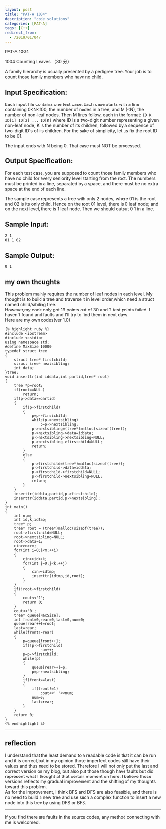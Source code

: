 ```yaml
---
layout: post
title: "PAT-A 1004"
description: "code solutions"
categories: [PAT-A]
tags: [C++]
redirect_from:
  - /2019/01/04/
---
```

PAT-A 1004

1004 Counting Leaves （30 分）

A family hierarchy is usually presented by a pedigree tree. Your job is to count those family members who have no child.

## Input Specification:
Each input file contains one test case. Each case starts with a line containing 0<N<100, the number of nodes in a tree, and M (<N), the number of non-leaf nodes. Then M lines follow, each in the format:
`ID K ID[1] ID[2] ... ID[K]`
where ID is a two-digit number representing a given non-leaf node, K is the number of its children, followed by a sequence of two-digit ID's of its children. For the sake of simplicity, let us fix the root ID to be 01.

The input ends with N being 0. That case must NOT be processed.
    
## Output Specification:
For each test case, you are supposed to count those family members who have no child for every seniority level starting from the root. The numbers must be printed in a line, separated by a space, and there must be no extra space at the end of each line.

The sample case represents a tree with only 2 nodes, where 01 is the root and 02 is its only child. Hence on the root 01 level, there is 0 leaf node; and on the next level, there is 1 leaf node. Then we should output 0 1 in a line.

## Sample Input:

    2 1
    01 1 02
    
## Sample Output:
    
    0 1
    
## my own thoughts
  This problem mainly requires the number of leaf nodes in each level. My thought is to build a tree and traverse it in level order,which need a struct named child/sibiling tree.  
  However,my code only got 19 points out of 30 and 2 test points failed. I haven't found and faults and I'll try to find them in next days.  
  Here are my own codes(ver 1.0)
  
    {% highlight ruby %}
	#include <iostream>
	#include <cstdio>
	using namespace std;
	#define MaxSize 10000
	typedef struct tree
	{
		struct tree* firstchild;
		struct tree* nextsibling;
		int data;
	}tree;
	void inserttr(int iddata,int partid,tree* root)
	{
		tree *p=root;
		if(root==NULL)
			return;
		if(p->data==partid)
		{
			if(p->firstchild)
			{
				p=p->firstchild;
				while(p->nextsibling)
					p=p->nextsibling;
				p->nextsibling=(tree*)malloc(sizeof(tree));
				p->nextsibling->data=iddata;
				p->nextsibling->nextsibling=NULL;
				p->nextsibling->firstchild=NULL;
				return;
			}
			else
			{
				p->firstchild=(tree*)malloc(sizeof(tree));
				p->firstchild->data=iddata;
				p->firstchild->firstchild=NULL;
				p->firstchild->nextsibling=NULL;
				return;
			}
		}
		inserttr(iddata,partid,p->firstchild);
		inserttr(iddata,partid,p->nextsibling);
	}
	int main()
	{
		int n,m;
		int id,k,idtmp;
		tree* p;
		tree* root = (tree*)malloc(sizeof(tree));
		root->firstchild=NULL;
		root->nextsibling=NULL;
		root->data=1;
		cin>>n>>m;
		for(int i=0;i<m;++i)
		{
			cin>>id>>k;
			for(int j=0;j<k;++j)
			{
				cin>>idtmp;
				inserttr(idtmp,id,root);
			}
		}
		if(!root->firstchild)
		{
			cout<<'1';
			return 0;
		}
		cout<<'0';
		tree* queue[MaxSize];
		int front=0,rear=0,last=0,num=0;
		queue[rear++]=root;
		last=rear;
		while(front!=rear)
		{
			p=queue[front++];
			if(!p->firstchild)
					num++;
			p=p->firstchild;
			while(p)
			{
				queue[rear++]=p;
				p=p->nextsibling;
			}
			if(front==last)
			{
				if(front!=1)
					cout<<' '<<num;
				num=0;
				last=rear;
			}
		}
		return 0;
	}
	{% endhighlight %}
---	
## reflection
I understand that the least demand to a readable code is that it can be run and it is correct,but in my opinion those imperfect codes still have their values and thus need to be stored. Therefore I will not only put the last and correct version on my blog, but also put those though have faults but did represent what I thought at that certain moment on here. I believe those versions reflects my gradual improvement and the shifting of my thoughts toward this problem.  
	As for the improvement, I think BFS and DFS are also feasible, and there is no need to build a new tree and use such a complex function to insert a new node into this tree by using DFS or BFS. 
	
---
  If you find there are faults in the source codes, any method connecting with me is welcomed.
